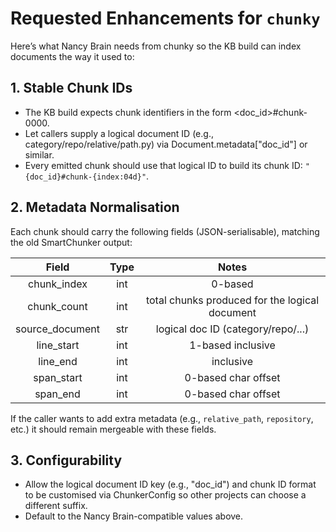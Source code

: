 # Requested Enhancements for `chunky`

Here’s what Nancy Brain needs from chunky so the KB build can index documents the way it used to:

## 1. Stable Chunk IDs

- The KB build expects chunk identifiers in the form <doc_id>#chunk-0000.
- Let callers supply a logical document ID (e.g., category/repo/relative/path.py) via Document.metadata["doc_id"] or similar.
- Every emitted chunk should use that logical ID to build its chunk ID:
`"{doc_id}#chunk-{index:04d}"`.

## 2. Metadata Normalisation

Each chunk should carry the following fields (JSON-serialisable), matching the old SmartChunker output:

| Field | Type | Notes |
| :-: | :-: | :-: |
| chunk_index | int | 0-based |
| chunk_count | int | total chunks produced for the logical document |
| source_document | str | logical doc ID (category/repo/...) |
| line_start | int | 1-based inclusive |
| line_end | int | inclusive |
| span_start | int | 0-based char offset |
| span_end | int | 0-based char offset |

If the caller wants to add extra metadata (e.g., `relative_path`, `repository`, etc.) it should remain mergeable with these fields.

## 3. Configurability

- Allow the logical document ID key (e.g., "doc_id") and chunk ID format to be customised via ChunkerConfig so other projects can choose a different suffix.
- Default to the Nancy Brain-compatible values above.
